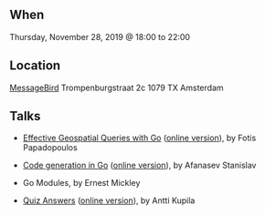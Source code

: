 When
----
Thursday, November 28, 2019 @ 18:00 to 22:00

Location
--------
[MessageBird](https://messagebird.com)
Trompenburgstraat 2c
1079 TX Amsterdam

Talks
-----

* [Effective Geospatial Queries with Go](Efficient%20Geospatial%20Queries%20with%20Go.pdf) ([online version](https://docs.google.com/presentation/d/1epPRAMZ2vhxe0XSQCjkQA0doOmD1vezkVmRHvgxWvNE/edit?usp=sharing)), by Fotis Papadopoulos

* [Code generation in Go](code-generation-in-go.pdf) ([online version](https://go-talks.appspot.com/github.com/superstas/talks/2019/11/main.slide#1)), by Afanasev Stanislav

* Go Modules, by Ernest Mickley

* [Quiz Answers](Quiz-Answers.pdf) ([online version](https://docs.google.com/spreadsheets/d/1jIhp1UYzRwqu_vUQIVFPsBWmi_MIQl272NWsjaqY7Mo)), by Antti Kupila
